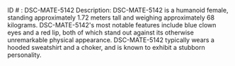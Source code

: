 ID # : DSC-MATE-5142
Description: DSC-MATE-5142 is a humanoid female, standing approximately 1.72 meters tall and weighing approximately 68 kilograms. DSC-MATE-5142's most notable features include blue clown eyes and a red lip, both of which stand out against its otherwise unremarkable physical appearance. DSC-MATE-5142 typically wears a hooded sweatshirt and a choker, and is known to exhibit a stubborn personality. 